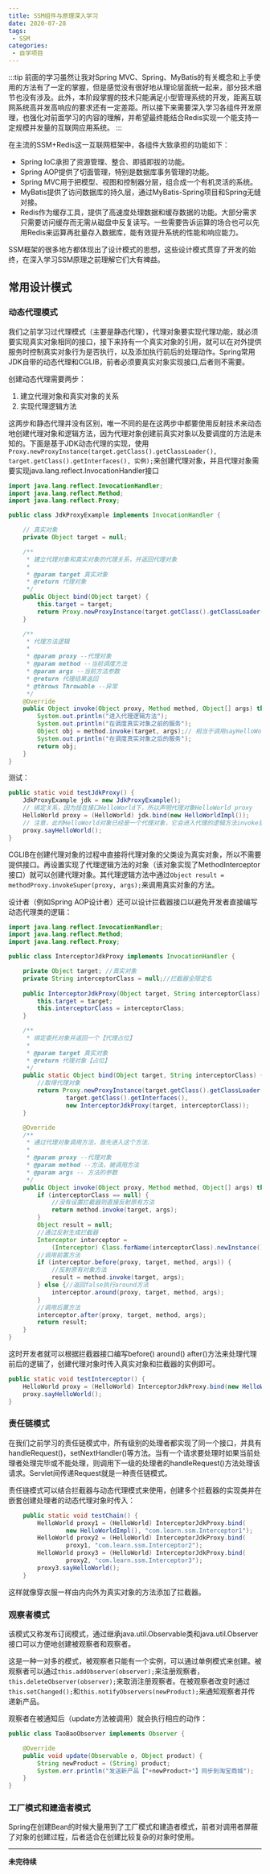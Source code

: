 ```yaml
---
title: SSM组件与原理深入学习
date: 2020-07-28
tags:
 - SSM
categories:
 - 自学项目
---
```

:::tip
前面的学习虽然让我对Spring MVC、Spring、MyBatis的有关概念和上手使用的方法有了一定的掌握，但是感觉没有很好地从理论层面统一起来，部分技术细节也没有涉及。此外，本阶段掌握的技术只能满足小型管理系统的开发，距离互联网系统高并发高响应的要求还有一定差距。所以接下来需要深入学习各组件开发原理，也强化对前面学习的内容的理解，并希望最终能结合Redis实现一个能支持一定规模并发量的互联网应用系统。
:::
<!-- more -->

在主流的SSM+Redis这一互联网框架中，各组件大致承担的功能如下：
* Spring IoC承担了资源管理、整合、即插即拔的功能。
* Spring AOP提供了切面管理，特别是数据库事务管理的功能。
* Spring MVC用于把模型、视图和控制器分层，组合成一个有机灵活的系统。
* MyBatis提供了访问数据库的持久层，通过MyBatis-Spring项目和Spring无缝对接。
* Redis作为缓存工具，提供了高速度处理数据和缓存数据的功能。大部分需求只需要访问缓存而无需从磁盘中反复读写。一些需要告诉运算的场合也可以先用Redis来运算再批量存入数据库，能有效提升系统的性能和响应能力。

SSM框架的很多地方都体现出了设计模式的思想，这些设计模式贯穿了开发的始终，在深入学习SSM原理之前理解它们大有裨益。

## 常用设计模式
### 动态代理模式
我们之前学习过代理模式（主要是静态代理），代理对象要实现代理功能，就必须要实现真实对象相同的接口，接下来持有一个真实对象的引用，就可以在对外提供服务时控制真实对象行为是否执行，以及添加执行前后的处理动作。Spring常用JDK自带的动态代理和CGLIB，前者必须要真实对象实现接口,后者则不需要。

创建动态代理需要两步：
1. 建立代理对象和真实对象的关系
2. 实现代理逻辑方法

这两步和静态代理并没有区别，唯一不同的是在这两步中都要使用反射技术来动态地创建代理对象和逻辑方法，因为代理对象创建前真实对象以及要调度的方法是未知的。下面是基于JDK动态代理的实现，使用`Proxy.newProxyInstance(target.getClass().getClassLoader(), target.getClass().getInterfaces(), 实例);`来创建代理对象，并且代理对象需要实现java.lang.reflect.InvocationHandler接口
```java
import java.lang.reflect.InvocationHandler;
import java.lang.reflect.Method;
import java.lang.reflect.Proxy;

public class JdkProxyExample implements InvocationHandler {

	// 真实对象
	private Object target = null;

	/**
	 * 建立代理对象和真实对象的代理关系，并返回代理对象
	 * 
	 * @param target 真实对象
	 * @return 代理对象
	 */
	public Object bind(Object target) {
		this.target = target;
		return Proxy.newProxyInstance(target.getClass().getClassLoader(), target.getClass().getInterfaces(), this);
	}

	/**
	 * 代理方法逻辑
	 * 
	 * @param proxy --代理对象
	 * @param method --当前调度方法
	 * @param args --当前方法参数
	 * @return 代理结果返回
	 * @throws Throwable --异常
	 */
	@Override
	public Object invoke(Object proxy, Method method, Object[] args) throws Throwable {
		System.out.println("进入代理逻辑方法");
		System.out.println("在调度真实对象之前的服务");
		Object obj = method.invoke(target, args);// 相当于调用sayHelloWorld方法
		System.out.println("在调度真实对象之后的服务");
		return obj;
	}
}
```
测试：
```java
public static void testJdkProxy() {
    JdkProxyExample jdk = new JdkProxyExample();
    // 绑定关系，因为挂在接口HelloWorld下，所以声明代理对象HelloWorld proxy
    HelloWorld proxy = (HelloWorld) jdk.bind(new HelloWorldImpl());
    // 注意，此时HelloWorld对象已经是一个代理对象，它会进入代理的逻辑方法invoke里
    proxy.sayHelloWorld();
}
```
CGLIB在创建代理对象的过程中直接将代理对象的父类设为真实对象，所以不需要提供接口。再设置实现了代理逻辑方法的对象（该对象实现了MethodInterceptor接口）就可以创建代理对象。其代理逻辑方法中通过`Object result = methodProxy.invokeSuper(proxy, args);`来调用真实对象的方法。

设计者（例如Spring AOP设计者）还可以设计拦截器接口以避免开发者直接编写动态代理类的逻辑：
```java
import java.lang.reflect.InvocationHandler;
import java.lang.reflect.Method;
import java.lang.reflect.Proxy;

public class InterceptorJdkProxy implements InvocationHandler {

    private Object target; //真实对象
    private String interceptorClass = null;//拦截器全限定名
    
    public InterceptorJdkProxy(Object target, String interceptorClass) {
        this.target = target;
        this.interceptorClass = interceptorClass;
    }

    /**
     * 绑定委托对象并返回一个【代理占位】
     *
     * @param target 真实对象
     * @return 代理对象【占位】
     */
    public static Object bind(Object target, String interceptorClass) {
        //取得代理对象    
        return Proxy.newProxyInstance(target.getClass().getClassLoader(),
                target.getClass().getInterfaces(), 
                new InterceptorJdkProxy(target, interceptorClass));
    }

    @Override
    /**
     * 通过代理对象调用方法，首先进入这个方法.
     *
     * @param proxy --代理对象
     * @param method --方法，被调用方法
     * @param args -- 方法的参数
     */
    public Object invoke(Object proxy, Method method, Object[] args) throws Throwable {
        if (interceptorClass == null) {
            //没有设置拦截器则直接反射原有方法
            return method.invoke(target, args);
        }
        Object result = null;
        //通过反射生成拦截器
        Interceptor interceptor = 
            (Interceptor) Class.forName(interceptorClass).newInstance();
        //调用前置方法
        if (interceptor.before(proxy, target, method, args)) {
            //反射原有对象方法
            result = method.invoke(target, args);
        } else {//返回false执行around方法
            interceptor.around(proxy, target, method, args);
        }
        //调用后置方法
        interceptor.after(proxy, target, method, args);
        return result;
    }
}
```
这时开发者就可以根据拦截器接口编写before() around() after()方法来处理代理前后的逻辑了，创建代理对象时传入真实对象和拦截器的实例即可。
```java
public static void testInterceptor() {
    HelloWorld proxy = (HelloWorld) InterceptorJdkProxy.bind(new HelloWorldImpl(), "com.learn.ssm.MyInterceptor");
    proxy.sayHelloWorld();
}
```

### 责任链模式
在我们之前学习的责任链模式中，所有级别的处理者都实现了同一个接口，并具有handleRequest()，setNextHandler()等方法。当有一个请求要处理时如果当前处理者处理完毕或不能处理，则调用下一级的处理者的handleRequest()方法处理该请求。Servlet间传递Request就是一种责任链模式。

责任链模式可以结合拦截器与动态代理模式来使用，创建多个拦截器的实现类并在嵌套创建处理者的动态代理对象时传入：
```java
	public static void testChain() {
		HelloWorld proxy1 = (HelloWorld) InterceptorJdkProxy.bind(
                new HelloWorldImpl(), "com.learn.ssm.Interceptor1");
        HelloWorld proxy2 = (HelloWorld) InterceptorJdkProxy.bind(
                proxy1, "com.learn.ssm.Interceptor2");
        HelloWorld proxy3 = (HelloWorld) InterceptorJdkProxy.bind(
                proxy2, "com.learn.ssm.Interceptor3");
        proxy3.sayHelloWorld();
	}
```
这样就像穿衣服一样由内向外为真实对象的方法添加了拦截器。

### 观察者模式
该模式又称发布订阅模式，通过继承java.util.Observable类和java.util.Observer接口可以方便地创建被观察者和观察者。

这是一种一对多的模式，被观察者只能有一个实例，可以通过单例模式来创建。被观察者可以通过`this.addObserver(observer);`来注册观察者，`this.deleteObserver(observer);`来取消注册观察者。在被观察者改变时通过`this.setChanged();`和`this.notifyObservers(newProduct);`来通知观察者并传递新产品。

观察者在被通知后（update方法被调用）就会执行相应的动作：
```java
public class TaoBaoObserver implements Observer {

    @Override
    public void update(Observable o, Object product) {
        String newProduct = (String) product;
        System.err.println("发送新产品【"+newProduct+"】同步到淘宝商城");
    }    
}
```

### 工厂模式和建造者模式
Spring在创建Bean的时候大量用到了工厂模式和建造者模式，前者对调用者屏蔽了对象的创建过程，后者适合在创建比较复杂的对象时使用。

***
**未完待续**